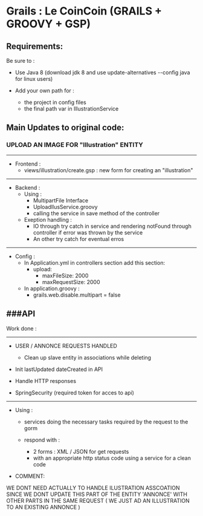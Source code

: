 # Grails : Le CoinCoin (GRAILS + GROOVY + GSP)

## Requirements:

Be sure to :

- Use Java 8 (download jdk 8 and use update-alternatives --config java for linux users)

- Add your own path for :
	- the project in config files 
	- the final path var in IllustrationService 


## Main Updates to original code:
 

### UPLOAD AN IMAGE FOR "Illustration" ENTITY
---

- Frontend :
	- views/illustration/create.gsp : new form for creating an "illustration" 

***

- Backend :
	- Using :
		- MultipartFile Interface
		- UploadIlusService.groovy
		- calling the service in save method of the controller
	- Exeption handling :
		- IO through try catch in service and rendering notFound through
        controller if error was thrown by the service
		- An other try catch for eventual erros

*** 

- Config :
	- In Application.yml in controllers section add this section:
		- upload:
			- maxFileSize: 2000
			- maxRequestSize: 2000
	- In application.groovy :
		- grails.web.disable.multipart = false

###API
---

Work done :
***

- USER / ANNONCE REQUESTS HANDLED 
	- Clean up slave entity in associations while deleting

- Init lastUpdated dateCreated in API

- Handle HTTP responses

- SpringSecurity (required token for acces to api)

***

- Using :

	- services doing the necessary tasks required by the request to the gorm

	- respond with :
		- 2 forms : XML / JSON for get requests
		- with an appropriate http status code using a service for a clean code

- COMMENT:

WE DONT NEED ACTUALLY TO HANDLE ILUSTRATION ASSCOATION SINCE WE DONT UPDATE THIS PART OF THE ENTITY 'ANNONCE'
WITH OTHER PARTS IN THE SAME REQUEST ( WE JUST AD AN ILLUSTRATION TO AN EXISTING ANNONCE )

